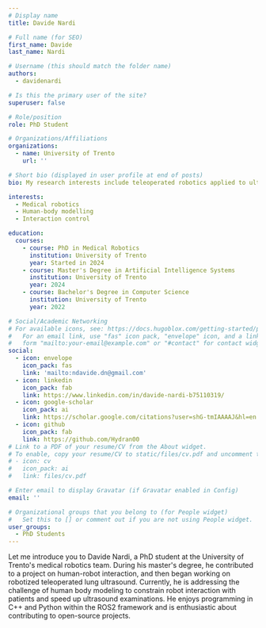 ```yaml
---
# Display name
title: Davide Nardi

# Full name (for SEO)
first_name: Davide
last_name: Nardi

# Username (this should match the folder name)
authors:
  - davidenardi

# Is this the primary user of the site?
superuser: false

# Role/position
role: PhD Student

# Organizations/Affiliations
organizations:
  - name: University of Trento
    url: ''

# Short bio (displayed in user profile at end of posts)
bio: My research interests include teleoperated robotics applied to ultrasound.

interests:
  - Medical robotics
  - Human-body modelling
  - Interaction control

education:
  courses:
    - course: PhD in Medical Robotics
      institution: University of Trento
      year: Started in 2024
    - course: Master's Degree in Artificial Intelligence Systems
      institution: University of Trento
      year: 2024
    - course: Bachelor's Degree in Computer Science
      institution: University of Trento
      year: 2022

# Social/Academic Networking
# For available icons, see: https://docs.hugoblox.com/getting-started/page-builder/#icons
#   For an email link, use "fas" icon pack, "envelope" icon, and a link in the
#   form "mailto:your-email@example.com" or "#contact" for contact widget.
social:
  - icon: envelope
    icon_pack: fas
    link: 'mailto:ndavide.dn@gmail.com'
  - icon: linkedin
    icon_pack: fab
    link: https://www.linkedin.com/in/davide-nardi-b75110319/
  - icon: google-scholar
    icon_pack: ai
    link: https://scholar.google.com/citations?user=shG-tmIAAAAJ&hl=en
  - icon: github
    icon_pack: fab
    link: https://github.com/Hydran00
# Link to a PDF of your resume/CV from the About widget.
# To enable, copy your resume/CV to static/files/cv.pdf and uncomment the lines below.
# - icon: cv
#   icon_pack: ai
#   link: files/cv.pdf

# Enter email to display Gravatar (if Gravatar enabled in Config)
email: ''

# Organizational groups that you belong to (for People widget)
#   Set this to [] or comment out if you are not using People widget.
user_groups:
  - PhD Students
---
```


Let me introduce you to Davide Nardi, a PhD student at the University of Trento's medical robotics team. During his master's degree, he contributed to a project on human-robot interaction, and then began working on robotized teleoperated lung ultrasound. Currently, he is addressing the challenge of human body modeling to constrain robot interaction with patients and speed up ultrasound examinations. He enjoys programming in C++ and Python within the ROS2 framework and is enthusiastic about contributing to open-source projects.